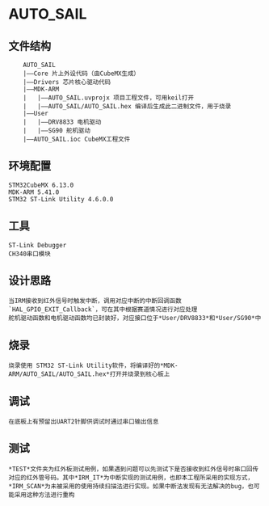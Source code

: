 # AUTO_SAIL
## 文件结构
```
    AUTO_SAIL
    |——Core 片上外设代码（由CubeMX生成）
    |——Drivers 芯片核心驱动代码
    |——MDK-ARM
    |   |——AUTO_SAIL.uvprojx 项目工程文件，可用keil打开
    |   |——AUTO_SAIL/AUTO_SAIL.hex 编译后生成此二进制文件，用于烧录
    |——User
    |   |——DRV8833 电机驱动
    |   |——SG90 舵机驱动
    |——AUTO_SAIL.ioc CubeMX工程文件
```
## 环境配置
    STM32CubeMX 6.13.0
    MDK-ARM 5.41.0
    STM32 ST-Link Utility 4.6.0.0

## 工具
    ST-Link Debugger
    CH340串口模块

## 设计思路
    当IRM接收到红外信号时触发中断，调用对应中断的中断回调函数`HAL_GPIO_EXIT_Callback`，可在其中根据赛道情况进行对应处理
    舵机驱动函数和电机驱动函数均已封装好，对应接口位于*User/DRV8833*和*User/SG90*中

## 烧录
    烧录使用 STM32 ST-Link Utility软件，将编译好的*MDK-ARM/AUTO_SAIL/AUTO_SAIL.hex*打开并烧录到核心板上

## 调试
    在底板上有预留出UART2针脚供调试时通过串口输出信息

## 测试
    *TEST*文件夹为红外板测试用例，如果遇到问题可以先测试下是否接收到红外信号时串口回传对应的红外管号码。其中*IRM_IT*为中断实现的测试用例，也即本工程所采用的实现方式，*IRM_SCAN*为未被采用的使用持续扫描法进行实现。如果中断法发现有无法解决的bug，也可能采用这种方法进行重构